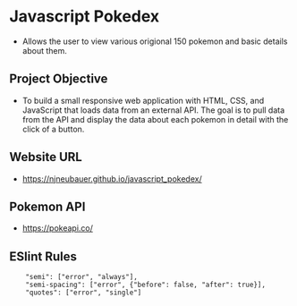 # Javascript Pokedex
* Allows the user to view various origional 150 pokemon and basic details about them.

## Project Objective
* To build a small responsive web application with HTML, CSS, and JavaScript that loads data from an external API. The goal is to pull data from the API and display the data about each pokemon in detail with the click of a button.  

## Website URL
* https://njneubauer.github.io/javascript_pokedex/

## Pokemon API
* https://pokeapi.co/

## ESlint Rules
        "semi": ["error", "always"],
        "semi-spacing": ["error", {"before": false, "after": true}],
        "quotes": ["error", "single"]